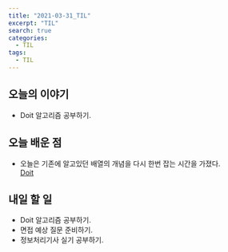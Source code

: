 ```yaml
---
title: "2021-03-31_TIL"
excerpt: "TIL"
search: true
categories: 
  - TIL
tags: 
  - TIL
---
```


## 오늘의 이야기

- Doit 알고리즘 공부하기.


## 오늘 배운 점

- 오늘은 기존에 알고있던 배열의 개념을 다시 한번 잡는 시간을 가졌다.<br>
[Doit](http://127.0.0.1:4000/algorism/doit-3-array/)

## 내일 할 일

- Doit 알고리즘 공부하기.
- 면접 예상 질문 준비하기.
- 정보처리기사 실기 공부하기.